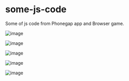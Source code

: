 # some-js-code
Some of js code from Phonegap app and Browser game.

<p align="center">
  
![image](https://drive.google.com/uc?export=view&id=13a_Q425AY_IXtDKBCXn42iF0ShZU8haN)
  
![image](https://drive.google.com/uc?export=view&id=1jBOLpWAvHwXOzAjrClO7j1VkF9GknKw7)
  
![image](https://drive.google.com/uc?export=view&id=10-sVdSlKGC3XdEHIdRWZc1zEx_DLAeBC)
  
![image](https://drive.google.com/uc?export=view&id=1nM0CYsTDVJQQZ9-9dXXpl4QlO-04MK2D)
  
</p>

<p align="center">
  
![image](https://drive.google.com/uc?export=view&id=1l7dcemSe3mF69voYqFpcLZtVYG8Wgp-u)

</p>
